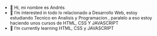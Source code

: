 - 👋 Hi, mi nombre es Andrés
- 👀 I’m interested in todo lo relacionado a  Desarrollo  Web,  estoy estudiando Tecnico en Analisis  y  Programacion , paralelo a  eso estoy haciendo unos cursos de HTML, CSS Y JAVASCRIPT
- 🌱 I’m currently learning  HTML, CSS y JAVASCRIPT  

<!---
hakushiAndres/hakushiAndres is a ✨ special ✨ repository because its `README.md` (this file) appears on your GitHub profile.
You can click the Preview link to take a look at your changes.
--->
